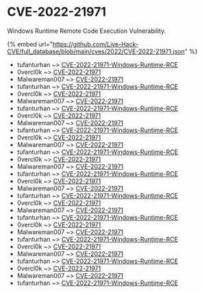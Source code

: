 # CVE-2022-21971

Windows Runtime Remote Code Execution Vulnerability.

{% embed url="https://github.com/Live-Hack-CVE/full_database/blob/main/cves/2022/CVE-2022-21971.json" %}


* tufanturhan ~> [CVE-2022-21971-Windows-Runtime-RCE](https://www.alice-snow.ru/2022/database/cve-2022-21971/cve-2022-21971-windows-runtime-rce-tufanturhan)
* 0vercl0k ~> [CVE-2022-21971](https://www.alice-snow.ru/2022/database/cve-2022-21971/cve-2022-21971-0vercl0k)
* Malwareman007 ~> [CVE-2022-21971](https://www.alice-snow.ru/2022/database/cve-2022-21971/cve-2022-21971-malwareman007)
* tufanturhan ~> [CVE-2022-21971-Windows-Runtime-RCE](https://www.alice-snow.ru/2022/database/cve-2022-21971/cve-2022-21971-windows-runtime-rce-tufanturhan)
* 0vercl0k ~> [CVE-2022-21971](https://www.alice-snow.ru/2022/database/cve-2022-21971/cve-2022-21971-0vercl0k)
* Malwareman007 ~> [CVE-2022-21971](https://www.alice-snow.ru/2022/database/cve-2022-21971/cve-2022-21971-malwareman007)
* tufanturhan ~> [CVE-2022-21971-Windows-Runtime-RCE](https://www.alice-snow.ru/2022/database/cve-2022-21971/cve-2022-21971-windows-runtime-rce-tufanturhan)
* 0vercl0k ~> [CVE-2022-21971](https://www.alice-snow.ru/2022/database/cve-2022-21971/cve-2022-21971-0vercl0k)
* Malwareman007 ~> [CVE-2022-21971](https://www.alice-snow.ru/2022/database/cve-2022-21971/cve-2022-21971-malwareman007)
* tufanturhan ~> [CVE-2022-21971-Windows-Runtime-RCE](https://www.alice-snow.ru/2022/database/cve-2022-21971/cve-2022-21971-windows-runtime-rce-tufanturhan)
* 0vercl0k ~> [CVE-2022-21971](https://www.alice-snow.ru/2022/database/cve-2022-21971/cve-2022-21971-0vercl0k)
* Malwareman007 ~> [CVE-2022-21971](https://www.alice-snow.ru/2022/database/cve-2022-21971/cve-2022-21971-malwareman007)
* tufanturhan ~> [CVE-2022-21971-Windows-Runtime-RCE](https://www.alice-snow.ru/2022/database/cve-2022-21971/cve-2022-21971-windows-runtime-rce-tufanturhan)
* 0vercl0k ~> [CVE-2022-21971](https://www.alice-snow.ru/2022/database/cve-2022-21971/cve-2022-21971-0vercl0k)
* Malwareman007 ~> [CVE-2022-21971](https://www.alice-snow.ru/2022/database/cve-2022-21971/cve-2022-21971-malwareman007)
* tufanturhan ~> [CVE-2022-21971-Windows-Runtime-RCE](https://www.alice-snow.ru/2022/database/cve-2022-21971/cve-2022-21971-windows-runtime-rce-tufanturhan)
* 0vercl0k ~> [CVE-2022-21971](https://www.alice-snow.ru/2022/database/cve-2022-21971/cve-2022-21971-0vercl0k)
* Malwareman007 ~> [CVE-2022-21971](https://www.alice-snow.ru/2022/database/cve-2022-21971/cve-2022-21971-malwareman007)
* tufanturhan ~> [CVE-2022-21971-Windows-Runtime-RCE](https://www.alice-snow.ru/2022/database/cve-2022-21971/cve-2022-21971-windows-runtime-rce-tufanturhan)
* 0vercl0k ~> [CVE-2022-21971](https://www.alice-snow.ru/2022/database/cve-2022-21971/cve-2022-21971-0vercl0k)
* Malwareman007 ~> [CVE-2022-21971](https://www.alice-snow.ru/2022/database/cve-2022-21971/cve-2022-21971-malwareman007)
* tufanturhan ~> [CVE-2022-21971-Windows-Runtime-RCE](https://www.alice-snow.ru/2022/database/cve-2022-21971/cve-2022-21971-windows-runtime-rce-tufanturhan)
* 0vercl0k ~> [CVE-2022-21971](https://www.alice-snow.ru/2022/database/cve-2022-21971/cve-2022-21971-0vercl0k)
* Malwareman007 ~> [CVE-2022-21971](https://www.alice-snow.ru/2022/database/cve-2022-21971/cve-2022-21971-malwareman007)
* tufanturhan ~> [CVE-2022-21971-Windows-Runtime-RCE](https://www.alice-snow.ru/2022/database/cve-2022-21971/cve-2022-21971-windows-runtime-rce-tufanturhan)
* 0vercl0k ~> [CVE-2022-21971](https://www.alice-snow.ru/2022/database/cve-2022-21971/cve-2022-21971-0vercl0k)
* Malwareman007 ~> [CVE-2022-21971](https://www.alice-snow.ru/2022/database/cve-2022-21971/cve-2022-21971-malwareman007)
* tufanturhan ~> [CVE-2022-21971-Windows-Runtime-RCE](https://www.alice-snow.ru/2022/database/cve-2022-21971/cve-2022-21971-windows-runtime-rce-tufanturhan)
* 0vercl0k ~> [CVE-2022-21971](https://www.alice-snow.ru/2022/database/cve-2022-21971/cve-2022-21971-0vercl0k)
* Malwareman007 ~> [CVE-2022-21971](https://www.alice-snow.ru/2022/database/cve-2022-21971/cve-2022-21971-malwareman007)
* tufanturhan ~> [CVE-2022-21971-Windows-Runtime-RCE](https://www.alice-snow.ru/2022/database/cve-2022-21971/cve-2022-21971-windows-runtime-rce-tufanturhan)